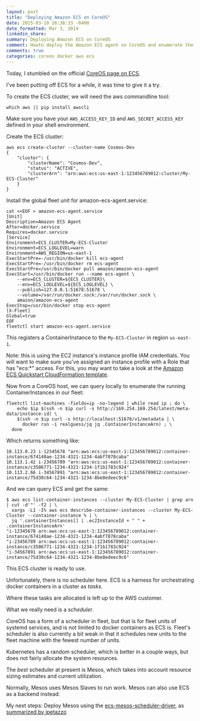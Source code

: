 ```yaml
---
layout: post
title: "Deploying Amazon ECS on CoreOS"
date: 2015-03-10 16:38:33 -0400
date_formatted: Mar 3, 2014
linkedin_share:
summary: Deploying Amazon ECS on CoreOS
comment: Howto deploy the Amazon ECS agent on CoreOS and enumerate the cluster
comments: true
categories: coreos docker aws ecs
---
```

Today, I stumbled on the official [CoreOS page on ECS](https://coreos.com/docs/running-coreos/cloud-providers/ecs/).

I've been putting off ECS for a while, it was time to give it a try.

To create the ECS cluster, we will need the aws commandline tool:

    which aws || pip install awscli

Make sure you have your `AWS_ACCESS_KEY_ID` and `AWS_SECRET_ACCESS_KEY` defined in your shell environment.

Create the ECS cluster:

    aws ecs create-cluster --cluster-name Cosmos-Dev
    {
        "cluster": {
            "clusterName": "Cosmos-Dev",
            "status": "ACTIVE",
            "clusterArn": "arn:aws:ecs:us-east-1:123456789012:cluster/My-ECS-Cluster"
        }
    }

Install the global fleet unit for amazon-ecs-agent.service:

    cat <<EOF > amazon-ecs-agent.service
    [Unit]
    Description=Amazon ECS Agent
    After=docker.service
    Requires=docker.service
    [Service]
    Environment=ECS_CLUSTER=My-ECS-Cluster
    Environment=ECS_LOGLEVEL=warn
    Environment=AWS_REGION=us-east-1
    ExecStartPre=-/usr/bin/docker kill ecs-agent
    ExecStartPre=-/usr/bin/docker rm ecs-agent
    ExecStartPre=/usr/bin/docker pull amazon/amazon-ecs-agent
    ExecStart=/usr/bin/docker run --name ecs-agent \
        --env=ECS_CLUSTER=${ECS_CLUSTER}\
        --env=ECS_LOGLEVEL=${ECS_LOGLEVEL} \
        --publish=127.0.0.1:51678:51678 \
        --volume=/var/run/docker.sock:/var/run/docker.sock \
        amazon/amazon-ecs-agent
    ExecStop=/usr/bin/docker stop ecs-agent
    [X-Fleet]
    Global=true
    EOF
    fleetctl start amazon-ecs-agent.service

This registers a ContainerInstance to the `My-ECS-Cluster` in region `us-east-1`.

Note: this is using the EC2 instance's instance profile IAM credentials. You will want to make sure you've assigned an instance profile with a Role that has "ecs:*" access.
For this, you may want to take a look at the [Amazon ECS Quickstart CloudFormation template](https://s3.amazonaws.com/amazon-ecs-cloudformation/Amazon_ECS_Quickstart.template).

Now from a CoreOS host, we can query locally to enumerate the running ContainerInstances in our fleet:

    fleetctl list-machines -fields=ip -no-legend | while read ip ; do \
        echo $ip $(ssh -n $ip curl -s http://169.254.169.254/latest/meta-data/instance-id) \
        $(ssh -n $ip curl -s http://localhost:51678/v1/metadata | \
          docker run -i realguess/jq jq .ContainerInstanceArn) ; \
      done

Which returns something like:

    10.113.0.23 i-12345678 "arn:aws:ecs:us-east-1:123456789012:container-instance/674140ae-1234-4321-1234-4abf7878caba"
    10.113.1.42 i-23456789 "arn:aws:ecs:us-east-1:123456789012:container-instance/c3506771-1234-4321-1234-1f1b1783c924"
    10.113.2.66 i-34567891 "arn:aws:ecs:us-east-1:123456789012:container-instance/75d30c64-1234-4321-1234-8be8edeec9c6"

And we can query ECS and get the same:

    $ aws ecs list-container-instances --cluster My-ECS-Cluster | grep arn | cut -d'"' -f2 | \
      xargs -L1 -I% aws ecs describe-container-instances --cluster My-ECS-Cluster --container-instance % | \
      jq '.containerInstances[] | .ec2InstanceId + " " + .containerInstanceArn'
    "i-12345678 arn:aws:ecs:us-east-1:123456789012:container-instance/674140ae-1234-4321-1234-4abf7878caba"
    "i-23456789 arn:aws:ecs:us-east-1:123456789012:container-instance/c3506771-1234-4321-1234-1f1b1783c924"
    "i-34567891 arn:aws:ecs:us-east-1:123456789012:container-instance/75d30c64-1234-4321-1234-8be8edeec9c6"

This ECS cluster is ready to use.

Unfortunately, there is no scheduler here. ECS is a harness for orchestrating docker containers in a cluster as _tasks_. 

Where these tasks are allocated is left up to the AWS customer.

What we really need is a _scheduler_.

CoreOS has a form of a scheduler in fleet, but that is for fleet units of systemd services, and is not limited to docker containers as ECS is.
Fleet's scheduler is also currently a bit weak in that it schedules new units to the fleet machine with the fewest number of units.

Kubernetes has a random scheduler, which is better in a couple ways, but does not fairly allocate the system resources.

The _best_ scheduler at present is Mesos, which takes into account resource sizing estimates and current utilization.

Normally, Mesos uses Mesos Slaves to run work. Mesos can also use ECS as a backend instead.

My next steps: Deploy Mesos using the [ecs-mesos-scheduler-driver](https://github.com/awslabs/ecs-mesos-scheduler-driver), as [summarized by jpetazzo](http://jpetazzo.github.io/2015/01/14/amazon-docker-ecs-ec2-container-service/)

